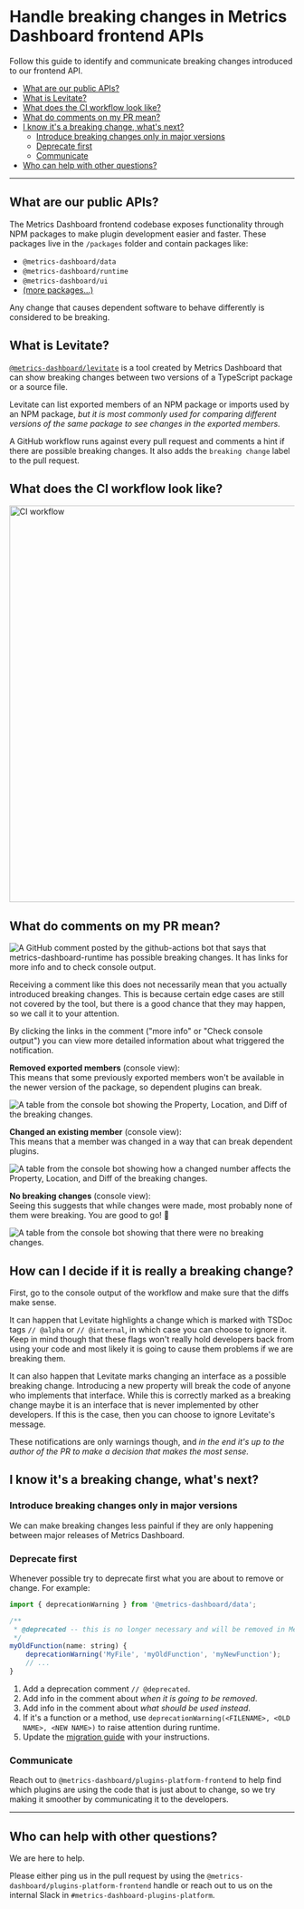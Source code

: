 # Handle breaking changes in Metrics Dashboard frontend APIs

Follow this guide to identify and communicate breaking changes introduced to our frontend API.

- [What are our public APIs?](#what-are-our-public-apis)
- [What is Levitate?](#what-is-levitate)
- [What does the CI workflow look like?](#what-does-the-ci-workflow-look-like)
- [What do comments on my PR mean?](#what-do-comments-on-my-pr-mean)
- [I know it's a breaking change, what's next?](#i-know-its-a-breaking-change-whats-next)
  - [Introduce breaking changes only in major versions](#introduce-breaking-changes-only-in-major-versions)
  - [Deprecate first](#deprecate-first)
  - [Communicate](#communicate)
- [Who can help with other questions?](#who-can-help-with-other-questions)

---

## What are our public APIs?

The Metrics Dashboard frontend codebase exposes functionality through NPM packages to make plugin development easier and faster.
These packages live in the `/packages` folder and contain packages like:

- `@metrics-dashboard/data`
- `@metrics-dashboard/runtime`
- `@metrics-dashboard/ui`
- [(more packages...)](https://github.com/metrics-dashboard/metrics-dashboard/tree/main/packages)

Any change that causes dependent software to behave differently is considered to be breaking.

## What is Levitate?

[`@metrics-dashboard/levitate`](https://github.com/metrics-dashboard/levitate) is a tool created by Metrics Dashboard that can show breaking changes between two versions of a TypeScript package or a source file.

Levitate can list exported members of an NPM package or imports used by an NPM package, _but it is most commonly used for comparing different versions of the same package to see changes in the exported members._

A GitHub workflow runs against every pull request and comments a hint if there are possible breaking changes.
It also adds the `breaking change` label to the pull request.

## What does the CI workflow look like?

<img src="./breaking-changes-workflow.png" alt="CI workflow" width="700" />

## What do comments on my PR mean?

![A GitHub comment posted by the github-actions bot that says that metrics-dashboard-runtime has possible breaking changes. It has links for more info and to check console output.](./breaking-changes-comment-screenshot.png)

Receiving a comment like this does not necessarily mean that you actually introduced breaking
changes. This is because certain edge cases are still not covered by the tool, but there is a good chance that they may happen, so we call it to your attention.

By clicking the links in the comment ("more info" or "Check console output") you can view more detailed information about what triggered the notification.

**Removed exported members** (console view):<br />
This means that some previously exported members won't be available in the newer version of the package, so dependent plugins can break.

![A table from the console bot showing the Property, Location, and Diff of the breaking changes.](./breaking-changes-console-screenshot-1.png)

**Changed an existing member** (console view):<br />
This means that a member was changed in a way that can break dependent plugins.

![A table from the console bot showing how a changed number affects the Property, Location, and Diff of the breaking changes.](./breaking-changes-console-screenshot-2.png)

**No breaking changes** (console view):<br />
Seeing this suggests that while changes were made, most probably none of them were breaking. You are good to go! 👏

![A table from the console bot showing that there were no breaking changes.](./breaking-changes-console-screenshot-3.png)

## How can I decide if it is really a breaking change?

First, go to the console output of the workflow and make sure that the diffs make sense.

It can happen that Levitate highlights a change which is marked with TSDoc tags `// @alpha` or `// @internal`, in
which case you can choose to ignore it. Keep in mind though that these flags won't really hold developers back
from using your code and most likely it is going to cause them problems if we are breaking them.

It can also happen that Levitate marks changing an interface as a possible breaking change.
Introducing a new property will break the code of anyone who implements that interface. While this is correctly marked as a breaking change maybe it is an interface that is never implemented by other developers. If this is the case, then you can choose to ignore Levitate's message.

These notifications are only warnings though, and _in the end it's up to the author of the PR to make a decision that makes the most sense._

## I know it's a breaking change, what's next?

### Introduce breaking changes only in major versions

We can make breaking changes less painful if they are only happening between major releases of Metrics Dashboard.

### Deprecate first

Whenever possible try to deprecate first what you are about to remove or change. For example:

```javascript
import { deprecationWarning } from '@metrics-dashboard/data';

/**
 * @deprecated -- this is no longer necessary and will be removed in Metrics Dashboard 9.0.0
 */
myOldFunction(name: string) {
    deprecationWarning('MyFile', 'myOldFunction', 'myNewFunction');
    // ...
}
```

1. Add a deprecation comment `// @deprecated`.
2. Add info in the comment about _when it is going to be removed_.
3. Add info in the comment about _what should be used instead_.
4. If it's a function or a method, use `deprecationWarning(<FILENAME>, <OLD NAME>, <NEW NAME>)` to raise attention during runtime.
5. Update the [migration guide](https://metrics-dashboard.com/developers/plugin-tools/migration-guides/) with your instructions.

### Communicate

Reach out to `@metrics-dashboard/plugins-platform-frontend` to help find which plugins are using the code that is just about to change, so we try making it smoother by communicating it to the developers.

---

## Who can help with other questions?

We are here to help.

Please either ping us in the pull request by using the `@metrics-dashboard/plugins-platform-frontend` handle or reach out to us on the internal Slack in `#metrics-dashboard-plugins-platform`.
